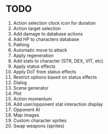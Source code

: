 <h1>TODO</h1>
<ol>
	<li>Action selection clock icon for duration</li>
	<li>Action target selection</li>
	<li>Add damage to database actions</li>
	<li>Add HP to characters database</li>
	<li>Pathing</li>
	<li>Automatic move to attack</li>
	<li>Apply regeneration</li>
	<li>Add stats to character (STR, DEX, VIT, etc)</li>
	<li>Apply status effects</li>
	<li>Apply DoT from status effects</li>
	<li>Restrict options based on status effects</li>
	<li>Dialog</li>
	<li>Scene generator</li>
	<li>Plot</li>
	<li>Action momentum</li>
	<li>Add user/opponent stat interaction display</li>
	<li>Opponent AI</li>
	<li>Map images</li>
	<li>Custom character sprites</li>
	<li>Swap weapons (sprites)</li>
<ul>